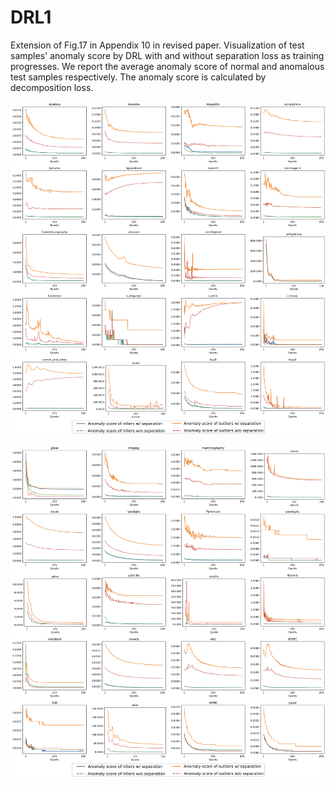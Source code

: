 # DRL1

Extension of Fig.17 in Appendix 10 in revised paper. Visualization of test samples' anomaly score by DRL with and without separation loss as training progresses. We report the average anomaly score of normal and anomalous test samples respectively. The anomaly score is calculated by decomposition loss.

![image](pictures/1.png)

![image](pictures/2.png)
